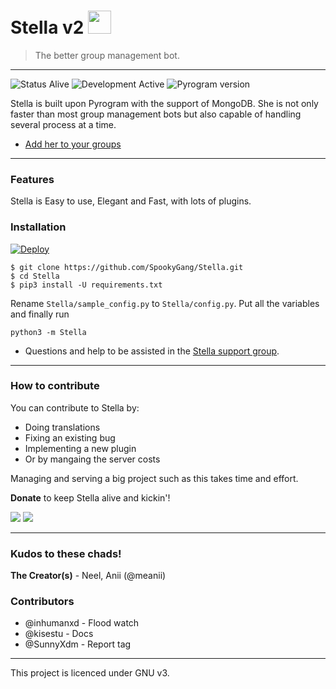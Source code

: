 # Stella v2 <img src="https://cdn.discordapp.com/attachments/772889968838049802/845189008342777896/IMG_20210521_120844_190.jpg" width="37" height="37"> 
> The better group management bot.
<hr>

![Status Alive](https://img.shields.io/badge/Status-Alive-green.svg "Status Alive")
![Development Active](https://img.shields.io/badge/Development-Active-green.svg "Develoment Active")
![Pyrogram version](https://img.shields.io/badge/Pyrogram_version-Latest-orange.svg "Pyrogram version")

<p>Stella is built upon Pyrogram with the support of MongoDB. She is not only faster than most group management bots but also capable of handling several process at a time.</p>

- [Add her to your groups](https://t.me/MissStella_bot?startgroup=botstart)

<hr>

### Features

<p>Stella is Easy to use, Elegant and Fast, with lots of plugins.</p>

### Installation
[![Deploy](https://www.herokucdn.com/deploy/button.svg)](https://heroku.com/deploy?template=https://github.com/satyanandatripathi/DaisyXmusicv5)


```
$ git clone https://github.com/SpookyGang/Stella.git
$ cd Stella
$ pip3 install -U requirements.txt
```
Rename `Stella/sample_config.py` to `Stella/config.py`. Put all the variables and finally run
```
python3 -m Stella
```
- Questions and help to be assisted in the [Stella support group](https://t.me/nina77chat).

<hr>

### How to contribute

<p>You can contribute to Stella by:</p>

- Doing translations
- Fixing an existing bug
- Implementing a new plugin
- Or by mangaing the server costs
<p>Managing and serving a big project such as this takes time and effort.</p> 

**Donate** to keep Stella alive and kickin'!
  
<a href=""><img src="https://img.shields.io/badge/Bitcoin-000000?style=for-the-badge&logo=bitcoin&logoColor=white"></a>
<a href=""><img src="https://img.shields.io/badge/Paytm-00457C?style=for-the-badge&logo=paytm&logoColor=white"></a>
  
<hr>
  
### Kudos to these chads!

**The Creator(s)** - Neel, Anii (@meanii)

### Contributors

- @inhumanxd - Flood watch 
- @kisestu   - Docs
- @SunnyXdm  - Report tag 

<hr>
<p>This project is licenced under GNU v3.</p>
